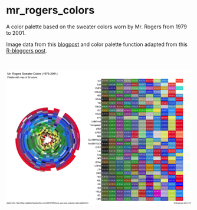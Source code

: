 # mr_rogers_colors
A color palette based on the sweater colors worn by Mr. Rogers from 1979 to 2001.

Image data from this [blogpost](http://blog.neighborhoodarchive.com/2018/03/make-your-own-sweater-color-print.html) and color palette function adapted from this [R-bloggers post](https://www.r-bloggers.com/2019/01/extracting-colours-from-your-images-with-image-quantization/).

<br>

![](output/mr_rogers_sweater_color_palette.jpg)
